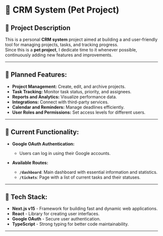 # 📝 **CRM System (Pet Project)**  

## 🚀 **Project Description**  
This is a personal **CRM system** project aimed at building a and user-friendly tool for managing projects, tasks, and tracking progress.  
Since this is a **pet project**, I dedicate time to it whenever possible, continuously adding new features and improvements.  

---

## 🌟 **Planned Features:**  
- **Project Management:** Create, edit, and archive projects.  
- **Task Tracking:** Monitor task status, priority, and assignees.  
- **Reports and Analytics:** Visualize performance data.  
- **Integrations:** Connect with third-party services.  
- **Calendar and Reminders:** Manage deadlines efficiently.  
- **User Roles and Permissions:** Set access levels for different users.  

---

## 🔑 **Current Functionality:**  
- **Google OAuth Authentication:**  
  - Users can log in using their Google accounts.  

- **Available Routes:**  
  - **`/dashboard`**: Main dashboard with essential information and statistics.  
  - **`/tickets`**: Page with a list of current tasks and their statuses.  

---

## 📂 **Tech Stack:**  
- **Next.js v15** - Framework for building fast and dynamic web applications.  
- **React** - Library for creating user interfaces.  
- **Google OAuth** - Secure user authentication.  
- **TypeScript** - Strong typing for better code maintainability.  

---
